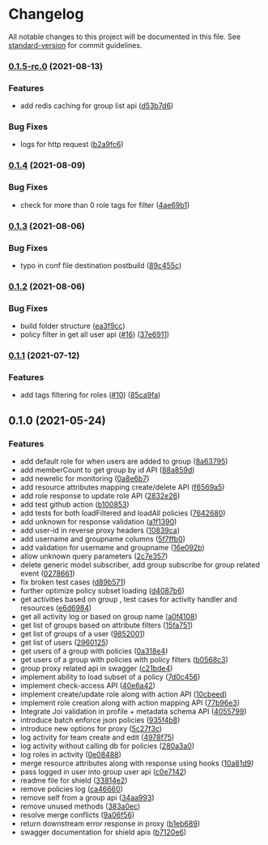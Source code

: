 # Changelog

All notable changes to this project will be documented in this file. See [standard-version](https://github.com/conventional-changelog/standard-version) for commit guidelines.

### [0.1.5-rc.0](https://github.com/odpf/shield/compare/v0.1.4...v0.1.5-rc.0) (2021-08-13)


### Features

* add redis caching for group list api ([d53b7d6](https://github.com/odpf/shield/commit/d53b7d657cf432831457e6c37b31c037b9e23818))


### Bug Fixes

* logs for http request ([b2a9fc6](https://github.com/odpf/shield/commit/b2a9fc6bf94ec30cc865c24be3e1ba86f6f338c0))

### [0.1.4](https://github.com/odpf/shield/compare/v0.1.3...v0.1.4) (2021-08-09)


### Bug Fixes

* check for more than 0 role tags for filter ([4ae69b1](https://github.com/odpf/shield/commit/4ae69b15eecfedf86cdd64f03f8d2de0b1c08b43))

### [0.1.3](https://github.com/odpf/shield/compare/v0.1.2...v0.1.3) (2021-08-06)


### Bug Fixes

* typo in conf file destination postbuild ([89c455c](https://github.com/odpf/shield/commit/89c455c0618f844c2431b2a9fafbc0f5a85b0d24))

### [0.1.2](https://github.com/odpf/shield/compare/v0.1.1...v0.1.2) (2021-08-06)


### Bug Fixes

* build folder structure ([ea3f9cc](https://github.com/odpf/shield/commit/ea3f9cce164a71a0b4866b6de818b89cc9af9be0))
* policy filter in get all user api ([#16](https://github.com/odpf/shield/issues/16)) ([37e6911](https://github.com/odpf/shield/commit/37e69115942c2c0284aa5fec5559a3edafc9c6f2))

### [0.1.1](https://github.com/odpf/shield/compare/v0.1.0...v0.1.1) (2021-07-12)


### Features

* add tags filtering for roles ([#10](https://github.com/odpf/shield/issues/10)) ([85ca9fa](https://github.com/odpf/shield/commit/85ca9fa43c7b1fa9ff2737dcd575daad2c02b837))

## 0.1.0 (2021-05-24)


### Features

* add default role for when users are added to group ([8a63795](https://github.com/odpf/shield/commit/8a63795d0f5ae27ea6b89133fe3ac30389a9d910))
* add memberCount to get group by id API ([88a859d](https://github.com/odpf/shield/commit/88a859d08fae4ec443876442bd0c34090d7d6e7d))
* add newrelic for monitoring ([0a8e6b7](https://github.com/odpf/shield/commit/0a8e6b7d371e583394936da432e59394db6bf9c2))
* add resource attributes mapping create/delete API ([f6569a5](https://github.com/odpf/shield/commit/f6569a578d393473a98c0bc0c97aabef3156c1b0))
* add role response to update role API ([2832e26](https://github.com/odpf/shield/commit/2832e264814b2bb63810239ca275c313e491d3ac))
* add test github action ([b100853](https://github.com/odpf/shield/commit/b100853e8f4d54a234be6b3e0fdc953ac4209752))
* add tests for both loadFiltered and loadAll policies ([7642680](https://github.com/odpf/shield/commit/76426809e74a5b17c29cb48dc3cdf7291436d57b))
* add unknown for response validation ([a1f1390](https://github.com/odpf/shield/commit/a1f13904108602fecfeadc55f8424eeedef4f8a2))
* add user-id in reverse proxy headers ([10839ca](https://github.com/odpf/shield/commit/10839cafb5dcdba785bf3328acb250003c1ff0bb))
* add username and groupname columns ([5f7ffb0](https://github.com/odpf/shield/commit/5f7ffb0d0cfccf1ea13ea70b0cb5ee91eab7846a))
* add validation for username and groupname ([16e092b](https://github.com/odpf/shield/commit/16e092bd17a0e159db28273e62849d96672eef6c))
* allow unknown query parameters ([2c7e357](https://github.com/odpf/shield/commit/2c7e35772cb4972fdee70a39a650a716da807fb0))
* delete generic model subscriber, add group subscribe for group related event ([0278661](https://github.com/odpf/shield/commit/0278661476c82eaa0cb69afa13174fca41fe0372))
* fix broken test cases ([d89b571](https://github.com/odpf/shield/commit/d89b571764981a436f06ec8296f13d3e9672d3d2))
* further optimize policy subset loading ([d4087b6](https://github.com/odpf/shield/commit/d4087b656b9c15866a2c422d0b6b56da30b39050))
* get activities based on group , test cases for activity handler and resources ([e6d6984](https://github.com/odpf/shield/commit/e6d6984dce6854790e3cdb9ccb241de3016e5356))
* get all activity log or based on group name ([a0f4108](https://github.com/odpf/shield/commit/a0f41082b9952b85062501fdda2d263beeefbf25))
* get list of groups based on attribute filters ([15fa751](https://github.com/odpf/shield/commit/15fa7510ed2f3f6d49c26ff8450735c37b043460))
* get list of groups of a user ([9852001](https://github.com/odpf/shield/commit/9852001de1d4afc6e16d0d571980faed6d067382))
* get list of users ([2960125](https://github.com/odpf/shield/commit/29601255c94eab7a32c09467ca2c0dcd9d665f8f))
* get users of a group with policies ([0a318e4](https://github.com/odpf/shield/commit/0a318e4a6ca2908e4f1fd3c3e5c81a4982fd7bef))
* get users of a group with policies with policy filters ([b0568c3](https://github.com/odpf/shield/commit/b0568c3261d685d24939332b8aada1171f0b472d))
* group proxy related api in swagger ([c21bde4](https://github.com/odpf/shield/commit/c21bde4b6b4df3730886c667e684724ffd7c713a))
* implement ability to load subset of a policy ([7d0c456](https://github.com/odpf/shield/commit/7d0c45671a0e162e0e5e35f8af3e738a68c4f278))
* implement check-access API ([40e6a42](https://github.com/odpf/shield/commit/40e6a427cfcee12eafc30cd477e11c883ef06f98))
* implement create/update role along with action API ([10cbeed](https://github.com/odpf/shield/commit/10cbeed5e3e3ff2a09aee383c9c7d726a9df8e75))
* implement role creation along with action mapping API ([77b96e3](https://github.com/odpf/shield/commit/77b96e3f8a0f372d9d61fc203d74a395fc8125a5))
* Integrate Joi validation in profile + metadata schema API ([4055799](https://github.com/odpf/shield/commit/40557997d50ac9ae4383ea6c3da817ee9134cba0))
* introduce batch enforce json policies ([935f4b8](https://github.com/odpf/shield/commit/935f4b87778ae5e321c671f0336148ee6d03d274))
* introduce new options for proxy ([5c27f3c](https://github.com/odpf/shield/commit/5c27f3c57ea4a57ff68e0e2a60b6ec4efda141e7))
* log activity for team create and edit ([4978f75](https://github.com/odpf/shield/commit/4978f754298e40f27aa2433356f90436bb474695))
* log activity without calling db for policies ([280a3a0](https://github.com/odpf/shield/commit/280a3a0aea90a721ea54188b69a869cbeb83ab18))
* log roles in activity ([0e08488](https://github.com/odpf/shield/commit/0e084880ae05e7db1580bf9842f31b5be225fe6c))
* merge resource attributes along with response using hooks ([10a81d9](https://github.com/odpf/shield/commit/10a81d93079eae467817ced1852471e0bf073c70))
* pass logged in user into group user api ([c0e7142](https://github.com/odpf/shield/commit/c0e714237c1a4c1ac6f8cf62dc1b412d710a7186))
* readme file for shield ([33814e2](https://github.com/odpf/shield/commit/33814e2a78b5f58e2fbfd16b496e8a9c23cc2207))
* remove policies log ([ca46660](https://github.com/odpf/shield/commit/ca46660f47b5062554288de2d962470e04d21028))
* remove self from a group api ([34aa993](https://github.com/odpf/shield/commit/34aa99361d3f68263b7d60d1b79ca1ac0cf7f2f4))
* remove unused methods ([383a0ec](https://github.com/odpf/shield/commit/383a0ecbb63aea958215d1ef28dc5925f5f9a091))
* resolve merge conflicts ([9a06f56](https://github.com/odpf/shield/commit/9a06f569ec7470a728523c3beea18f4c435a99c5))
* return downstream error response in proxy ([b1eb689](https://github.com/odpf/shield/commit/b1eb68959ce9b047ae0a757c486a18a452c738bd))
* swagger documentation for shield apis ([b7120e6](https://github.com/odpf/shield/commit/b7120e6045c63b968c795e169c326a6aa4a3b2b6))
